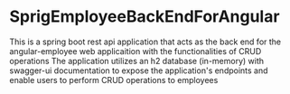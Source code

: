 # SprigEmployeeBackEndForAngular

This is a spring boot rest api application that acts as the back end for the angular-employee web applicaition with the functionalities of CRUD operations 
The application utilizes an h2 database (in-memory) with swagger-ui documentation to expose the application's endpoints and enable users to perform CRUD operations to employees
